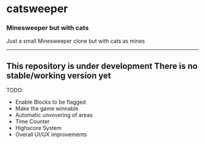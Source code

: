 # catsweeper
### Minesweeper but with cats
Just a small Minesweeper clone but with cats as mines

---
This repository is under development **There is no stable/working version yet**
---

TODO:
* Enable Blocks to be flagged
* Make the game winnable
* Automatic unvovering of areas
* Time Counter
* Highscore System
* Overall UI/UX improvements
